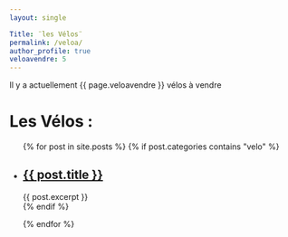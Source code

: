```yaml
---
layout: single

Title: ¨les Vélos¨
permalink: /veloa/
author_profile: true
veloavendre: 5
---
```


Il y a actuellement {{ page.veloavendre }} vélos à vendre



<h1>Les Vélos :</h1>

<ul>
  {% for post in site.posts %}
    {% if post.categories contains "velo" %}
        <li>
            <h2><a href="{{ post.url }}">{{ post.title }}</a></h2>
            {{ post.excerpt }}
        </li> 
    {% endif %}

    
  {% endfor %}
</ul>

